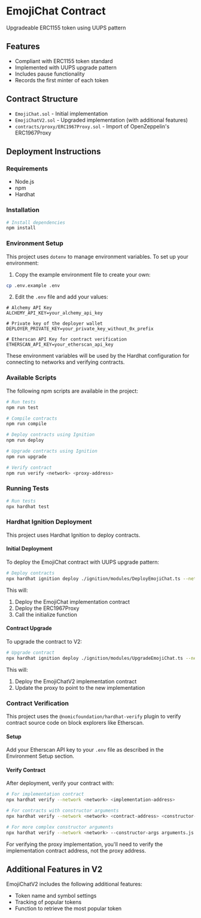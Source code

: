 # EmojiChat Contract

Upgradeable ERC1155 token using UUPS pattern

## Features

- Compliant with ERC1155 token standard
- Implemented with UUPS upgrade pattern
- Includes pause functionality
- Records the first minter of each token

## Contract Structure

- `EmojiChat.sol` - Initial implementation
- `EmojiChatV2.sol` - Upgraded implementation (with additional features)
- `contracts/proxy/ERC1967Proxy.sol` - Import of OpenZeppelin's ERC1967Proxy

## Deployment Instructions

### Requirements

- Node.js
- npm
- Hardhat

### Installation

```bash
# Install dependencies
npm install
```

### Environment Setup

This project uses `dotenv` to manage environment variables. To set up your environment:

1. Copy the example environment file to create your own:

```bash
cp .env.example .env
```

2. Edit the `.env` file and add your values:

```
# Alchemy API Key
ALCHEMY_API_KEY=your_alchemy_api_key

# Private key of the deployer wallet
DEPLOYER_PRIVATE_KEY=your_private_key_without_0x_prefix

# Etherscan API Key for contract verification
ETHERSCAN_API_KEY=your_etherscan_api_key
```

These environment variables will be used by the Hardhat configuration for connecting to networks and verifying contracts.

### Available Scripts

The following npm scripts are available in the project:

```bash
# Run tests
npm run test

# Compile contracts
npm run compile

# Deploy contracts using Ignition
npm run deploy

# Upgrade contracts using Ignition
npm run upgrade

# Verify contract
npm run verify <network> <proxy-address>
```

### Running Tests

```bash
# Run tests
npx hardhat test
```

### Hardhat Ignition Deployment

This project uses Hardhat Ignition to deploy contracts.

#### Initial Deployment

To deploy the EmojiChat contract with UUPS upgrade pattern:

```bash
# Deploy contracts
npx hardhat ignition deploy ./ignition/modules/DeployEmojiChat.ts --network <network-name>
```

This will:
1. Deploy the EmojiChat implementation contract
2. Deploy the ERC1967Proxy
3. Call the initialize function

#### Contract Upgrade

To upgrade the contract to V2:

```bash
# Upgrade contract
npx hardhat ignition deploy ./ignition/modules/UpgradeEmojiChat.ts --network <network-name>
```

This will:
1. Deploy the EmojiChatV2 implementation contract
2. Update the proxy to point to the new implementation

### Contract Verification

This project uses the `@nomicfoundation/hardhat-verify` plugin to verify contract source code on block explorers like Etherscan.

#### Setup

Add your Etherscan API key to your `.env` file as described in the Environment Setup section.

#### Verify Contract

After deployment, verify your contract with:

```bash
# For implementation contract
npx hardhat verify --network <network> <implementation-address>

# For contracts with constructor arguments
npx hardhat verify --network <network> <contract-address> <constructor-arg1> <constructor-arg2>

# For more complex constructor arguments
npx hardhat verify --network <network> --constructor-args arguments.js <contract-address>
```

For verifying the proxy implementation, you'll need to verify the implementation contract address, not the proxy address.

## Additional Features in V2

EmojiChatV2 includes the following additional features:

- Token name and symbol settings
- Tracking of popular tokens
- Function to retrieve the most popular token

